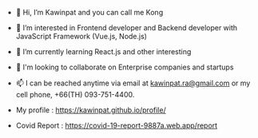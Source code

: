 - 👋 Hi, I’m Kawinpat and you can call me Kong

- 👀 I’m interested in Frontend developer and Backend developer with JavaScript Framework (Vue.js, Node.js)

- 🌱 I’m currently learning React.js and other interesting

- 💞️ I'm looking to collaborate on Enterprise companies and startups

- 📫 I can be reached anytime via email at kawinpat.ra@gmail.com or my cell phone, +66(TH) 093-751-4400.

- My profile : https://kawinpat.github.io/profile/
- Covid Report : https://covid-19-report-9887a.web.app/report

<!---
kawinpat/kawinpat is a ✨ special ✨ repository because its `README.md` (this file) appears on your GitHub profile.
You can click the Preview link to take a look at your changes.
--->
